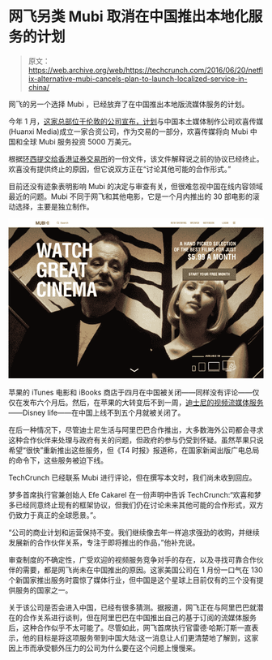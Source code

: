 # 网飞另类 Mubi 取消在中国推出本地化服务的计划

> 原文：<https://web.archive.org/web/https://techcrunch.com/2016/06/20/netflix-alternative-mubi-cancels-plan-to-launch-localized-service-in-china/>

网飞的另一个选择 Mubi ，已经放弃了在中国推出本地版流媒体服务的计划。

今年 1 月，[这家总部位于伦敦的公司宣布，计划](https://web.archive.org/web/20230406184440/https://techcrunch.com/2016/01/14/mubi-to-launch-its-streaming-service-in-china-raises-50-million-from-huanxi/)与中国本土媒体制作公司欢喜传媒(Huanxi Media)成立一家合资公司，作为交易的一部分，欢喜传媒将向 Mubi 中国和全球 Mubi 服务投资 5000 万美元。

根据[环西提交给香港证券交易所](https://web.archive.org/web/20230406184440/http://www.hkexnews.hk/listedco/listconews/sehk/2016/0617/LTN20160617117.pdf)的一份文件，该文件解释说之前的协议已经终止。欢喜没有提供终止的原因，但它说双方正在“讨论其他可能的合作形式。”

目前还没有迹象表明影响 Mubi 的决定与审查有关，但很难忽视中国在线内容领域最近的问题。Mubi 不同于网飞和其他电影，它是一个月内推出的 30 部电影的滚动选择，主要是独立制作。

![mubi](img/8d1edf7f406952fee74219f5d91c067f.png)

苹果的 iTunes 电影和 iBooks 商店于四月在中国被关闭——同样没有评论——仅仅在发布六个月后。然后，在苹果的大转变后不到一周，[迪士尼的视频流媒体服务](https://web.archive.org/web/20230406184440/https://techcrunch.com/2016/04/27/disneylife-reportedly-closed-in-china-by-government-regulators/)——Disney life——在中国上线不到五个月就被关闭了。

在后一种情况下，尽管迪士尼生活与阿里巴巴合作推出，大多数海外公司都会寻求这种合作伙伴来处理与政府有关的问题，但政府的参与仍受到怀疑。虽然苹果只说希望“很快”重新推出这些服务，但《T4 时报》报道称，在国家新闻出版广电总局的命令下，这些服务被迫下线。

TechCrunch 已经联系 Mubi 进行评论，但在撰写本文时，我们尚未收到回应。

梦多首席执行官兼创始人 Efe Cakarel 在一份声明中告诉 TechCrunch:“欢喜和梦多已经同意终止现有的框架协议，但我们仍在讨论未来其他可能的合作形式，双方仍致力于真正的全球愿景。”。

“公司的商业计划和运营保持不变。我们继续像去年一样追求强劲的收购，并继续发展新的合作伙伴关系，专注于即将推出的作品，”他补充说。

审查制度的不确定性，广受欢迎的视频服务竞争对手的存在，以及寻找可靠合作伙伴的需要，都是网飞尚未在中国推出的原因。这家美国公司在 1 月份一口气在 130 个新国家推出服务时震惊了媒体行业，但中国是这个星球上目前仅有的三个没有提供服务的国家之一。

关于该公司是否会进入中国，已经有很多猜测。据报道，网飞正在与阿里巴巴就潜在的合作关系进行谈判，但在阿里巴巴在中国推出自己的基于订阅的流媒体服务后，这种合作似乎不太可能了。尽管如此，网飞首席执行官雷德·哈斯汀斯一直表示，他的目标是将这项服务带到中国大陆:这一消息让人们更清楚地了解到，这家因上市而承受额外压力的公司为什么要在这个问题上慢慢来。